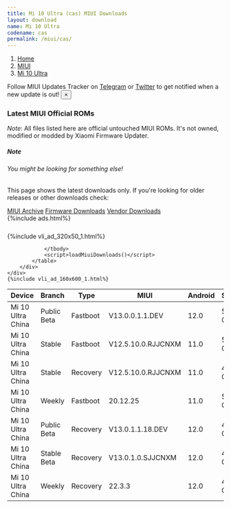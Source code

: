 ```yaml
---
title: Mi 10 Ultra (cas) MIUI Downloads
layout: download
name: Mi 10 Ultra
codename: cas
permalink: /miui/cas/
---
```

<nav aria-label="breadcrumb">
    <ol class="breadcrumb">
        <li class="breadcrumb-item"><a href="/">Home</a></li>
        <li class="breadcrumb-item"><a href="/miui/">MIUI</a></li>
        <li class="breadcrumb-item active" aria-current="page"><a href="/miui/cas/">Mi 10 Ultra</a></li>
    </ol>
</nav>
<div class="alert alert-primary alert-dismissible fade show" role="alert">
    Follow MIUI Updates Tracker on <a href="https://t.me/MIUIUpdatesTracker" class="alert-link">Telegram</a>
     or <a href="https://twitter.com/MiFwUpdater" class="alert-link">Twitter</a> to get notified when a new update is out!
    <button type="button" class="close" data-dismiss="alert" aria-label="Close">
        <span aria-hidden="true">&times;</span>
    </button>
</div>

### Latest MIUI Official ROMs
*Note*: All files listed here are official untouched MIUI ROMs. It's not owned, modified or modded by Xiaomi Firmware Updater.
<div class="card">
  <div class="card-body">
    <h5 class="card-title">Note</h5>
    <h6 class="card-subtitle mb-2 text-muted">You might be looking for something else!</h6>
    <p class="card-text">This page shows the latest downloads only.
     If you're looking for older releases or other downloads check:</p>
    <a href="/archive/miui/cas/" class="card-link">MIUI Archive</a>
    <a href="/firmware/cas/" class="card-link">Firmware Downloads</a>
    <a href="/vendor/cas/" class="card-link">Vendor Downloads</a>
  </div>
</div>
{%include ads.html%}
<div class="row justify-content-center">
    <div class="col-10">
        <div class="table-responsive-md" style="margin-top: 25px;">
            {%include vli_ad_320x50_1.html%}
            <table id="miui" class="display dt-responsive nowrap compact table table-striped table-hover table-sm">
                <thead class="thead-dark">
                    <tr>
                        <th data-ref="device">Device</th>
                        <th data-ref="branch">Branch</th>
                        <th data-ref="type">Type</th>
                        <th data-ref="miui">MIUI</th>
                        <th data-ref="android">Android</th>
                        <th data-ref="size">Size</th>
                        <th data-ref="size">Date</th>
                        <th data-ref="link">Link</th>
                    </tr>
                </thead>
                <tbody>
                <tr><td>Mi 10 Ultra China</td><td>Public Beta</td><td>Fastboot</td><td>V13.0.0.1.1.DEV</td><td>12.0</td><td>5.1 GB</td><td>2022-01-14</td><td><a href="/miui/cas/public beta/V13.0.0.1.1.DEV/">Download</a></td></tr>
<tr><td>Mi 10 Ultra China</td><td>Stable</td><td>Fastboot</td><td>V12.5.10.0.RJJCNXM</td><td>11.0</td><td>5.1 GB</td><td>2021-12-27</td><td><a href="/miui/cas/stable/V12.5.10.0.RJJCNXM/">Download</a></td></tr>
<tr><td>Mi 10 Ultra China</td><td>Stable</td><td>Recovery</td><td>V12.5.10.0.RJJCNXM</td><td>11.0</td><td>4.2 GB</td><td>2021-12-30</td><td><a href="/miui/cas/stable/V12.5.10.0.RJJCNXM/">Download</a></td></tr>
<tr><td>Mi 10 Ultra China</td><td>Weekly</td><td>Fastboot</td><td>20.12.25</td><td>11.0</td><td>5.2 GB</td><td>2020-12-25</td><td><a href="/miui/cas/weekly/20.12.25/">Download</a></td></tr>
<tr><td>Mi 10 Ultra China</td><td>Public Beta</td><td>Recovery</td><td>V13.0.1.1.18.DEV</td><td>12.0</td><td>4.7 GB</td><td>2022-03-25</td><td><a href="/miui/cas/public beta/V13.0.1.1.18.DEV/">Download</a></td></tr>
<tr><td>Mi 10 Ultra China</td><td>Stable Beta</td><td>Recovery</td><td>V13.0.1.0.SJJCNXM</td><td>12.0</td><td>4.7 GB</td><td>2022-03-14</td><td><a href="/miui/cas/stable beta/V13.0.1.0.SJJCNXM/">Download</a></td></tr>
<tr><td>Mi 10 Ultra China</td><td>Weekly</td><td>Recovery</td><td>22.3.3</td><td>12.0</td><td>4.9 GB</td><td>2022-03-03</td><td><a href="/miui/cas/weekly/22.3.3/">Download</a></td></tr>

                </tbody>
                <script>loadMiuiDownloads()</script>
            </table>
        </div>
    </div>
    {%include vli_ad_160x600_1.html%}
</div>
